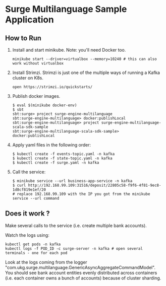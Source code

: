 Surge Multilanguage Sample Application
======================================

How to Run
-----------

1. Install and start minikube. Note: you'll need Docker too.
    ```
    minikube start --driver=virtualbox --memory=10240 # this can also work without virtualbox
    ```
2. Install Strimzi. Strimzi is just one of the multiple ways of running a Kafka cluster on K8s.
   ```
   open https://strimzi.io/quickstarts/
   ```
   
3. Publish docker images.
   ```
   $ eval $(minikube docker-env)
   $ sbt
   sbt:surge> project surge-engine-multilanguage
   sbt:surge-engine-multilanguage> docker:publishLocal
   sbt:surge-engine-multilanguage> project surge-engine-multilanguage-scala-sdk-sample
   sbt:surge-engine-multilanguage-scala-sdk-sample> docker:publishLocal 
   ``` 
   
4. Apply yaml files in the following order:
   ```
   $ kubectl create -f events-topic.yaml -n kafka
   $ kubectl create -f state-topic.yaml -n kafka
   $ kubectl create -f surge.yaml -n kafka 
   ```

5. Call the service:

   ```
   $ minikube service --url business-app-service -n kafka
   $ curl http://192.168.99.109:31516/deposit/22805c58-f9f6-4f81-9ec8-1d8cf819e1ef/20
   # replace 192.168.99.109 with the IP you got from the minikube service --url command 
   ```
   
Does it work ?
--------------

Make several calls to the service (i.e. create multiple bank accounts).

Watch the logs using:
```
kubectl get pods -n kafka
kubectl logs -f POD_ID -c surge-server -n kafka # open several terminals - one for each pod 
```

Look at the logs coming from the logger "com.ukg.surge.multilanguage.GenericAsyncAggregateCommandModel". You should see bank account entities evenly distributed across containers (i.e. each container owns a bunch of accounts) because of cluster sharding.
